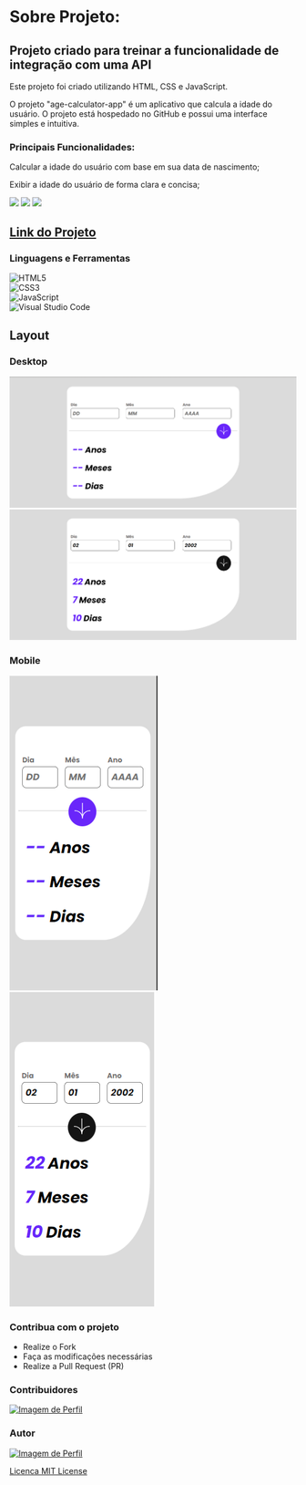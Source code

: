 
# Sobre Projeto:

## Projeto criado para treinar a funcionalidade de integração com uma API

Este projeto foi criado utilizando HTML, CSS e JavaScript. <br>

O projeto "age-calculator-app" é um aplicativo que calcula a idade do usuário. O projeto está hospedado no GitHub e possui uma interface simples e intuitiva.


### Principais Funcionalidades:

Calcular a idade do usuário com base em sua data de nascimento;

Exibir a idade do usuário de forma clara e concisa;

<img src="https://img.shields.io/github/stars/Willy-Braga/age-calculator-app?style=social">
<img src="https://img.shields.io/github/issues-pr-raw/Willy-Braga/age-calculator-app?style=social">
<img src="https://img.shields.io/github/issues-closed/willy-braga/age-calculator-app?style=social">

## [Link do Projeto](https://willy-braga.github.io/gerador-de-conselhos/)

### Linguagens e Ferramentas

![HTML5](https://img.shields.io/badge/html5-%23E34F26.svg?style=for-the-badge&logo=html5&logoColor=white) <br>
![CSS3](https://img.shields.io/badge/css3-%231572B6.svg?style=for-the-badge&logo=css3&logoColor=white) <br>
![JavaScript](https://img.shields.io/badge/javascript-%23323330.svg?style=for-the-badge&logo=javascript&logoColor=%23F7DF1E)<br>
![Visual Studio Code](https://img.shields.io/badge/Visual%20Studio%20Code-0078d7.svg?style=for-the-badge&logo=visual-studio-code&logoColor=white)


## Layout

### Desktop

<img src="src/design/Desktop-design.png"/>

<img src="./src/design/Active-desktop-design.png"/>

### Mobile

<img src="src/design/Mobile-design.png" />

<img src="src/design/Active-mobile-design.png" />

### Contribua com o projeto

- Realize o Fork
- Faça as modificações necessárias
- Realize a Pull Request (PR)

### Contribuidores

<a href="https://github.com/willy-braga" target="_blank">
<img src="https://github.com/willy-braga.png" width="70px" alt="Imagem de Perfil" />
</a>


### Autor

<a href="https://github.com/willy-braga" target="_blank">
<img src="https://github.com/willy-braga.png" width="70px" alt="Imagem de Perfil" />
</a>

[Licenca MIT License](http://creativecommons.org/licenses/by)
